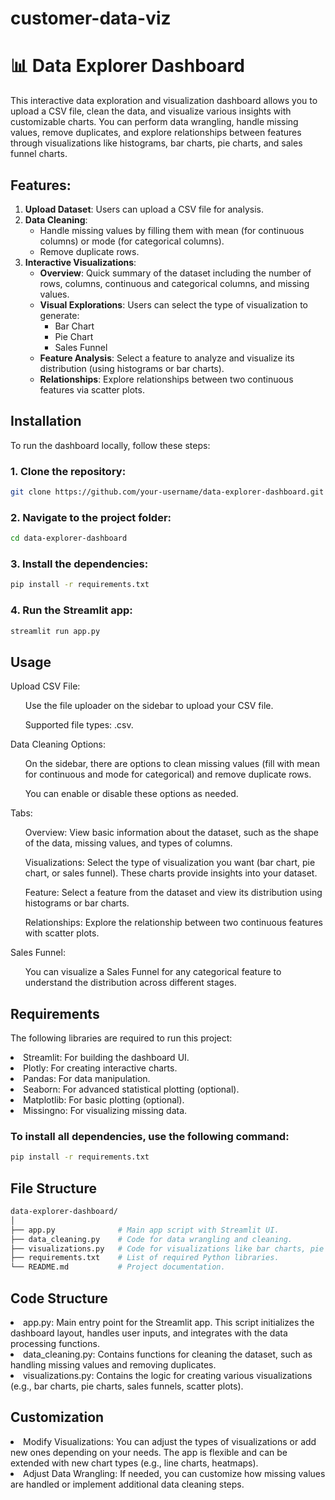 # customer-data-viz

# 📊 Data Explorer Dashboard

This interactive data exploration and visualization dashboard allows you to upload a CSV file, clean the data, and visualize various insights with customizable charts. You can perform data wrangling, handle missing values, remove duplicates, and explore relationships between features through visualizations like histograms, bar charts, pie charts, and sales funnel charts.

## Features:
1. **Upload Dataset**: Users can upload a CSV file for analysis.
2. **Data Cleaning**:
   - Handle missing values by filling them with mean (for continuous columns) or mode (for categorical columns).
   - Remove duplicate rows.
3. **Interactive Visualizations**:
   - **Overview**: Quick summary of the dataset including the number of rows, columns, continuous and categorical columns, and missing values.
   - **Visual Explorations**: Users can select the type of visualization to generate:
     - Bar Chart
     - Pie Chart
     - Sales Funnel
   - **Feature Analysis**: Select a feature to analyze and visualize its distribution (using histograms or bar charts).
   - **Relationships**: Explore relationships between two continuous features via scatter plots.

## Installation

To run the dashboard locally, follow these steps:

### 1. Clone the repository:
```bash
git clone https://github.com/your-username/data-explorer-dashboard.git
```
### 2. Navigate to the project folder:
```bash
cd data-explorer-dashboard
```
### 3. Install the dependencies:
```bash
pip install -r requirements.txt
```
### 4. Run the Streamlit app:
```bash
streamlit run app.py
```

## Usage
Upload CSV File:

<ul>Use the file uploader on the sidebar to upload your CSV file.</ul>

<ul>Supported file types: .csv.</ul>

Data Cleaning Options:

<ul>On the sidebar, there are options to clean missing values (fill with mean for continuous and mode for categorical) and remove duplicate rows.</ul>

<ul>You can enable or disable these options as needed.</ul>

Tabs:

<ul>Overview: View basic information about the dataset, such as the shape of the data, missing values, and types of columns.</ul>

<ul>Visualizations: Select the type of visualization you want (bar chart, pie chart, or sales funnel). These charts provide insights into your dataset.</ul>

<ul>Feature: Select a feature from the dataset and view its distribution using histograms or bar charts.</ul>

<ul>Relationships: Explore the relationship between two continuous features with scatter plots.</ul>

Sales Funnel:

<ul>You can visualize a Sales Funnel for any categorical feature to understand the distribution across different stages.</ul>

## Requirements
The following libraries are required to run this project:

<li>Streamlit: For building the dashboard UI.</li>

<li>Plotly: For creating interactive charts.</li>

<li>Pandas: For data manipulation.</li>

<li>Seaborn: For advanced statistical plotting (optional).</li>

<li>Matplotlib: For basic plotting (optional).</li>

<li>Missingno: For visualizing missing data.</li>

### To install all dependencies, use the following command:
```bash
pip install -r requirements.txt
```

## File Structure
```bash
data-explorer-dashboard/
│
├── app.py              # Main app script with Streamlit UI.
├── data_cleaning.py    # Code for data wrangling and cleaning.
├── visualizations.py   # Code for visualizations like bar charts, pie charts, etc.
├── requirements.txt    # List of required Python libraries.
└── README.md           # Project documentation.
```

## Code Structure
<li> app.py: Main entry point for the Streamlit app. This script initializes the dashboard layout, handles user inputs, and integrates with the data processing functions.</li>

<li>data_cleaning.py: Contains functions for cleaning the dataset, such as handling missing values and removing duplicates.</li>

<li>visualizations.py: Contains the logic for creating various visualizations (e.g., bar charts, pie charts, sales funnels, scatter plots).</li>

## Customization
<li>Modify Visualizations: You can adjust the types of visualizations or add new ones depending on your needs. The app is flexible and can be extended with new chart types (e.g., line charts, heatmaps).</li>

<li>Adjust Data Wrangling: If needed, you can customize how missing values are handled or implement additional data cleaning steps.</li>
